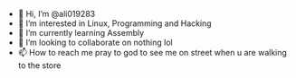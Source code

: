 - 👋 Hi, I’m @ali019283
- 👀 I’m interested in Linux, Programming and Hacking
- 🌱 I’m currently learning Assembly
- 💞️ I’m looking to collaborate on nothing lol
- 📫 How to reach me pray to god to see me on street when u are walking to the store

<!---
ali019283/ali019283 is a ✨ special ✨ repository because its `README.md` (this file) appears on your GitHub profile.
You can click the Preview link to take a look at your changes.
--->
